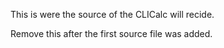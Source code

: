 This is were the source of the CLICalc will recide.

Remove this after the first source file was added.

